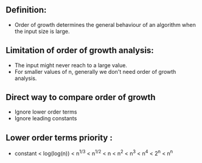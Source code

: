 ## Definition:

- Order of growth determines the general behaviour of an algorithm when the input size is large.

## Limitation of order of growth analysis:

- The input might never reach to a large value.<br/>
- For smaller values of n, generally we don't need order of growth analysis.

## Direct way to compare order of growth

- Ignore lower order terms
- Ignore leading constants

## Lower order terms priority :

- constant < log(log(n)) < n<sup>1/3</sup> < n<sup>1/2</sup> < n < n<sup>2</sup> < n<sup>3</sup> < n<sup>4</sup> < 2<sup>n</sup> < n<sup>n</sup>
